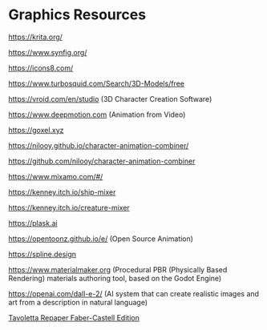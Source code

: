 # Graphics Resources

https://krita.org/

https://www.synfig.org/

https://icons8.com/

https://www.turbosquid.com/Search/3D-Models/free

https://vroid.com/en/studio (3D Character Creation Software)

https://www.deepmotion.com (Animation from Video)

https://goxel.xyz

https://nilooy.github.io/character-animation-combiner/

https://github.com/nilooy/character-animation-combiner

https://www.mixamo.com/#/

https://kenney.itch.io/ship-mixer

https://kenney.itch.io/creature-mixer

https://plask.ai

https://opentoonz.github.io/e/ (Open Source Animation)

https://spline.design

https://www.materialmaker.org (Procedural PBR (Physically Based Rendering) materials authoring tool, based on the Godot Engine)

https://openai.com/dall-e-2/ (AI system that can create realistic images and art from a description in natural language)

[Tavoletta Repaper Faber-Castell Edition](https://www.iskn.co/it/repaper/shop/repaper?utm_source=facebook&utm_medium=cpa&utm_campaign=1%3A%20FB%20%7C%202%3A%20Acq%20%7C%203%3A%20Acquisition%20%7C%204%3A%20Italy&utm_term=1%3A%20int%20%7C%202%3A%20DesignGraphique%20x%20dessin%20x%20adobe%20%7C%203%3A%2020-54%20%7C%204%3A%20H-F&utm_content=Video_USP1_Test_Artiste%20-%20wording%20Sept21&hsa_acc=916823258397949&hsa_cam=6219796487888&hsa_grp=6268961295688&hsa_ad=6268961295088&hsa_src=fb&hsa_net=facebook&hsa_ver=3&fbclid=IwAR3iFhPKBTe9aIidGpjWBOiXE5BW9I0OfNwMz2lZo8A3YCvjsUbjHYPJv9M_aem_ASjB19Q2H1rWK721EEw4YRgnWwaD8E_Qx56IjavvAe-2fSuf70aY6cyA4Yxrx8n8PLl7Ue7E21WL0XYs-t_spPBljibwXlH3OvlavNNdmWZ-9OicpZqCG-iSX5hJaeDA6Yw)